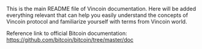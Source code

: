 This is the main README file of Vincoin documentation. 
Here will be added everything relevant that can help you easily understand the concepts of Vincoin protocol and familiarize yourself with terms from Vincoin world.


Reference link to official Bitcoin documentation: https://github.com/bitcoin/bitcoin/tree/master/doc

